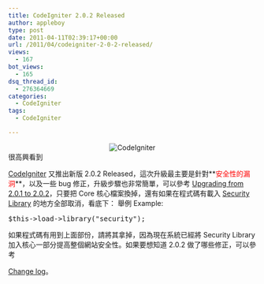 ```yaml
---
title: CodeIgniter 2.0.2 Released
author: appleboy
type: post
date: 2011-04-11T02:39:17+00:00
url: /2011/04/codeigniter-2-0-2-released/
views:
  - 167
bot_views:
  - 165
dsq_thread_id:
  - 276364669
categories:
  - CodeIgniter
tags:
  - CodeIgniter

---
```

<div style="margin: 0 auto; text-align: center;">
  <img src="https://i1.wp.com/farm5.static.flickr.com/4139/4928689646_4309e16e13_o.png?w=840&#038;ssl=1" alt="CodeIgniter" data-recalc-dims="1" />
</div> 很高興看到 

[CodeIgniter][1] 又推出新版 2.0.2 Released，這次升級最主要是針對**<span style="color:red">安全性的漏洞</span>**，以及一些 bug 修正，升級步驟也非常簡單，可以參考 [Upgrading from 2.0.1 to 2.0.2][2]，只要把 Core 核心檔案換掉，還有如果在程式碼有載入 [Security Library][3] 的地方全部取消，看底下： 舉例 Example: 

<pre class="brush: php; title: ; notranslate" title="">$this->load->library("security");</pre> 如果程式碼有用到上面部份，請將其拿掉，因為現在系統已經將 Security Library 加入核心一部分提高整個網站安全性。如果要想知道 2.0.2 做了哪些修正，可以參考 

[Change log][4]。

 [1]: http://www.codeigniter.org.tw
 [2]: http://www.codeigniter.org.tw/user_guide/installation/upgrade_202.html
 [3]: http://www.codeigniter.org.tw/user_guide/libraries/security.html
 [4]: http://www.codeigniter.org.tw/user_guide/changelog.html#2.0.2